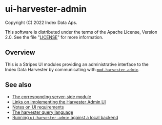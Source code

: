 # ui-harvester-admin

Copyright (C) 2022 Index Data Aps.

This software is distributed under the terms of the Apache License, Version 2.0. See the file "[LICENSE](LICENSE)" for more information.

## Overview

This is a Stripes UI modules providing an administrative interface to the Index Data Harvester by communicating with [`mod-harvester-admin`](https://github.com/indexdata/mod-harvester-admin).

## See also

* [The corresponding server-side module](https://github.com/indexdata/mod-harvester-admin)
* [Links on implementing the Harvester Admin UI](doc/links.md)
* [Notes on UI requirements](doc/ui.md)
* [The harvester query language](doc/query-language.md)
* [Running `ui-harvester-admin` against a local backend](doc/running.md)

